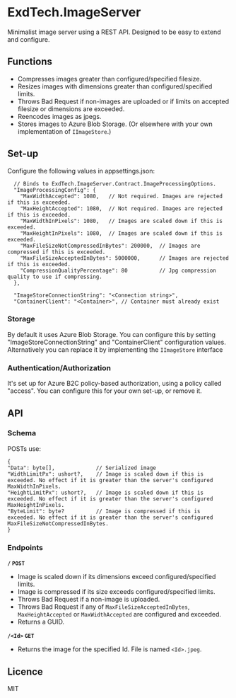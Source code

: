 # ExdTech.ImageServer
Minimalist image server using a REST API. Designed to be easy to extend and configure.

## Functions
* Compresses images greater than configured/specified filesize.
* Resizes images with dimensions greater than configured/specified limits.
* Throws Bad Request if non-images are uploaded or if limits on accepted filesize or dimensions are exceeded.
* Reencodes images as jpegs. 
* Stores images to Azure Blob Storage. (Or elsewhere with your own implementation of `IImageStore`.)

## Set-up
Configure the following values in appsettings.json:
````
  // Binds to ExdTech.ImageServer.Contract.ImageProcessingOptions.
  "ImageProcessingConfig": {
    "MaxWidthAccepted": 1080,   // Not required. Images are rejected if this is exceeded.
    "MaxHeightAccepted": 1080,  // Not required. Images are rejected if this is exceeded.
    "MaxWidthInPixels": 1080,   // Images are scaled down if this is exceeded. 
    "MaxHeightInPixels": 1080,  // Images are scaled down if this is exceeded.
    "MaxFileSizeNotCompressedInBytes": 200000,  // Images are compressed if this is exceeded.
    "MaxFileSizeAcceptedInBytes": 5000000,      // Images are rejected if this is exceeded.
    "CompressionQualityPercentage": 80          // Jpg compression quality to use if compressing.
  },

  "ImageStoreConnectionString": "<Connection string>",
  "ContainerClient": "<Container>", // Container must already exist
````    
    
### Storage
By default it uses Azure Blob Storage. You can configure this by setting "ImageStoreConnectionString" and "ContainerClient" configuration values. Alternatively you can replace it by implementing the `IImageStore` interface 


### Authentication/Authorization
It's set up for Azure B2C policy-based authorization, using a policy called "access". You can configure this for your own set-up, or remove it.

## API

### Schema
POSTs use:
```
{
"Data": byte[],             // Serialized image
"WidthLimitPx": ushort?,    // Image is scaled down if this is exceeded. No effect if it is greater than the server's configured MaxWidthInPixels.
"HeightLimitPx": ushort?,   // Image is scaled down if this is exceeded. No effect if it is greater than the server's configured MaxHeightInPixels.
"ByteLimit": byte?          // Image is compressed if this is exceeded. No effect if it is greater than the server's configured MaxFileSizeNotCompressedInBytes.
}
````

### Endpoints

**`/` `POST`** 
* Image is scaled down if its dimensions exceed configured/specified limits.
* Image is compressed if its size exceeds configured/specified limits.
* Throws Bad Request if a non-image is uploaded.
* Throws Bad Request if any of `MaxFileSizeAcceptedInBytes`, `MaxHeightAccepted` or `MaxWidthAccepted` are configured and exceeded.
* Returns a GUID.

**`/<Id>` `GET`**
* Returns the image for the specified Id. File is named `<Id>.jpeg`.

## Licence
MIT
